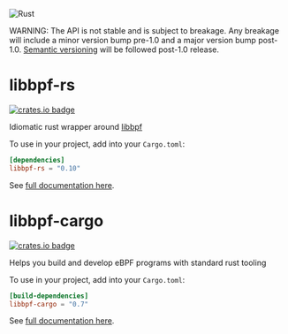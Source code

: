 ![Rust](https://github.com/libbpf/libbpf-rs/workflows/Rust/badge.svg?branch=master)

WARNING: The API is not stable and is subject to breakage. Any breakage will
include a minor version bump pre-1.0 and a major version bump post-1.0.
[Semantic versioning](https://semver.org/) will be followed post-1.0 release.

# libbpf-rs

[![crates.io badge](https://img.shields.io/crates/v/libbpf-rs.svg)](https://crates.io/crates/libbpf-rs)

Idiomatic rust wrapper around
[libbpf](https://github.com/libbpf/libbpf)

To use in your project, add into your `Cargo.toml`:

```toml
[dependencies]
libbpf-rs = "0.10"
```

See [full documentation here](https://docs.rs/libbpf-rs).

# libbpf-cargo

[![crates.io badge](https://img.shields.io/crates/v/libbpf-cargo.svg)](https://crates.io/crates/libbpf-cargo)

Helps you build and develop eBPF programs with standard rust tooling

To use in your project, add into your `Cargo.toml`:

```toml
[build-dependencies]
libbpf-cargo = "0.7"
```

See [full documentation here](https://docs.rs/libbpf-cargo).
